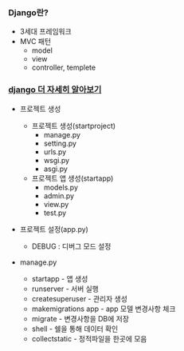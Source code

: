 ### Django란?
- 3세대 프레임워크
- MVC 패턴
  - model
  - view 
  - controller, templete

### [django 더 자세히 알아보기](./django.md)
- 프로젝트 생성
  - 프로젝트 생성(startproject)
    - manage.py 
    - setting.py
    - urls.py 
    - wsgi.py 
    - asgi.py
  - 프로젝트 앱 생성(startapp)
    - models.py
    - admin.py
    - view.py
    - test.py
- 프로젝트 설정(app.py)
  - DEBUG : 디버그 모드 설정
  
- manage.py
  - startapp - 앱 생성
  - runserver - 서버 실행 
  - createsuperuser - 관리자 생성
  - makemigrations app - app 모델 변경사항 체크
  - migrate - 변경사항을 DB에 저장
  - shell - 쉘을 통해 데이터 확인 
  - collectstatic - 정적파일을 한곳에 모음